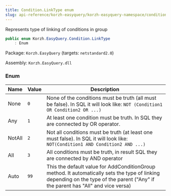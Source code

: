 ```yaml
---
title: Condition.LinkType enum
slug: api-reference/korzh-easyquery/korzh-easyquery-namespace/condition-linktype-enum
---
```

Represents type of linking of conditions in group
```csharp
public enum Korzh.EasyQuery.Condition.LinkType
    : Enum

```
Package: `Korzh.EasyQuery` (targets: `netstandard2.0`)

Assembly: `Korzh.EasyQuery.dll`

### Enum

| Name | Value | Description | 
| --- | --- | --- | 
| None | `0` | None of the conditions must be truth (all must be false).  In SQL it will look like: <code>NOT (Condition1 OR Condition2 OR ...)</code> | 
| Any | `1` | At least one condition must be truth. In SQL they are connected by OR operator. | 
| NotAll | `2` | Not all conditions must be truth (at least one must false).  In SQL it will look like: <code>NOT(Condition1 AND Condition2 AND ...) </code> | 
| All | `3` | All conditions must be truth, in result SQL they are connected by AND operator | 
| Auto | `99` | This the default value for AddConditionGroup method.  It automatically sets the type of linking depending on the type of the parent  ("Any" if the parent has "All" and vice versa) |